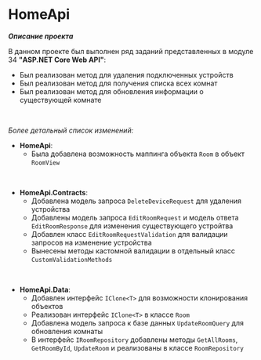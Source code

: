 # HomeApi

***Описание проекта***

В данном проекте был выполнен ряд заданий представленных в модуле 34 **"ASP.NET Core Web API"**:

- Был реализован метод для удаления подключенных устройств
- Был реализован метод для получения списка всех комнат
- Был реализован метод для обновления информации о существующей комнате

<br>

*Более детальный список изменений:*

- **HomeApi**:
  - Была добавлена возможность маппинга объекта `Room` в объект `RoomView`

<br>

- **HomeApi.Contracts**:
  - Добавлена модель запроса `DeleteDeviceRequest` для удаления устройства
  - Добавлены модель запроса `EditRoomRequest` и модель ответа `EditRoomResponse` для изменения существующего устройтва
  - Добавлен класс `EditRoomRequestValidation` для валидации запросов на изменение устройства
  - Вынесены методы кастомной валидации в отдельный класс `CustomValidationMethods`

<br>

- **HomeApi.Data**:
  - Добавлен интерфейс `IClone<T>` для возможности клонирования объектов
  - Реализован интерфейс `IClone<T>` в классе `Room`
  - Добавлена модель запроса к базе данных `UpdateRoomQuery` для обновления комнаты
  - В интерфейс `IRoomRepository` добавлены методы `GetAllRooms`, `GetRoomById`, `UpdateRoom` и реализованы в классе `RoomRepository` 